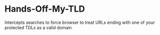 # Hands-Off-My-TLD
Intercepts searches to force browser to treat URLs ending with one of your protected TDLs as a valid domain
